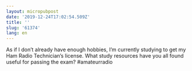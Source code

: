 ```yaml
---
layout: micropubpost
date: '2019-12-24T17:02:54.509Z'
title: ''
slug: '61374'
lang: en
---
```

As if I don’t already have enough hobbies, I’m currently studying to get my Ham Radio Technician’s license.  What study resources have you all found useful for passing the exam? #amateurradio
